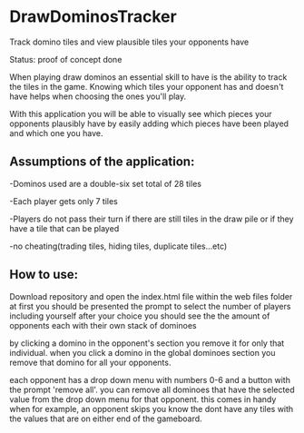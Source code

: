 # DrawDominosTracker
Track domino tiles and view plausible tiles your opponents have

Status: proof of concept done

When playing draw dominos an essential skill to have is the ability to track the tiles in the game.
Knowing which tiles your opponent has and doesn't have helps when choosing the ones you'll play.

With this application you will be able to visually see which pieces your opponents plausibly have by easily adding which pieces have been played and which one you have.

## Assumptions of the application:
-Dominos used are a double-six set total of 28 tiles

-Each player gets only 7 tiles

-Players do not pass their turn if there are still tiles in the draw pile or if they have a tile that can be played

-no cheating(trading tiles, hiding tiles, duplicate tiles...etc)

## How to use:
Download repository and open the index.html file within the web files folder
at first you should be presented the prompt to select the number of players including yourself
after your choice you should see the the amount of opponents each with their own stack of dominoes

by clicking a domino in the opponent's section you remove it for only that individual. when you click a domino in the global dominoes section you remove that domino for all your opponents.

each opponent has a drop down menu with numbers 0-6 and a button with the prompt 'remove all'. you can remove all dominoes that have the selected value from the drop down menu for that opponent. this comes in handy when for example, an opponent skips you know the dont have any tiles with the values that are on either end of the gameboard.
